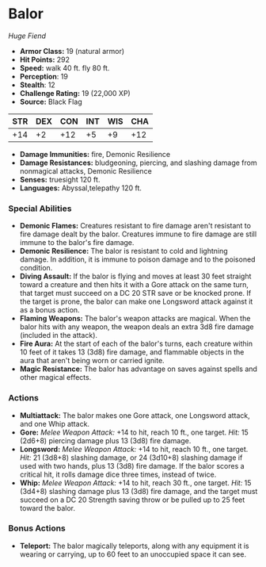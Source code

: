 # Balor

*Huge* *Fiend*

- **Armor Class:** 19 (natural armor)
- **Hit Points:** 292 
- **Speed:** walk 40 ft. fly 80 ft.
- **Perception**: 19
- **Stealth**: 12
- **Challenge Rating:** 19 (22,000 XP)
- **Source:** Black Flag

| STR | DEX | CON | INT | WIS | CHA |
| --- | --- | --- | --- | --- | --- |
| +14 | +2 | +12 | +5 | +9 | +12 |

- **Damage Immunities:** fire, Demonic Resilience
- **Damage Resistances:** bludgeoning, piercing, and slashing damage from nonmagical attacks, Demonic Resilience
- **Senses:** truesight 120 ft.
- **Languages:** Abyssal,telepathy 120 ft.

### Special Abilities

- **Demonic Flames:** Creatures resistant to fire damage aren't resistant to fire damage dealt by the balor. Creatures immune to fire damage are still immune to the balor's fire damage.
- **Demonic Resilience:** The balor is resistant to cold and lightning damage. In addition, it is immune to poison damage and to the poisoned condition.
- **Diving Assault:** If the balor is flying and moves at least 30 feet straight toward a creature and then hits it with a Gore attack on the same turn, that target must succeed on a DC 20 STR save or be knocked prone. If the target is prone, the balor can make one Longsword attack against it as a bonus action.
- **Flaming Weapons:** The balor's weapon attacks are magical. When the balor hits with any weapon, the weapon deals an extra 3d8 fire damage (included in the attack).
- **Fire Aura:** At the start of each of the balor's turns, each creature within 10 feet of it takes 13 (3d8) fire damage, and flammable objects in the aura that aren't being worn or carried ignite.
- **Magic Resistance:** The balor has advantage on saves against spells and other magical effects.

### Actions

- **Multiattack:** The balor makes one Gore attack, one Longsword attack, and one Whip attack.
- **Gore:** _Melee Weapon Attack:_ +14 to hit, reach 10 ft., one target. _Hit:_ 15 (2d6+8) piercing damage plus 13 (3d8) fire damage.
- **Longsword:** _Melee Weapon Attack:_ +14 to hit, reach 10 ft., one target. _Hit:_ 21 (3d8+8) slashing damage, or 24 (3d10+8) slashing damage if used with two hands, plus 13 (3d8) fire damage. If the balor scores a critical hit, it rolls damage dice three times, instead of twice.
- **Whip:** _Melee Weapon Attack:_ +14 to hit, reach 30 ft., one target. _Hit:_ 15 (3d4+8) slashing damage plus 13 (3d8) fire damage, and the target must succeed on a DC 20 Strength saving throw or be pulled up to 25 feet toward the balor.

### Bonus Actions

- **Teleport:** The balor magically teleports, along with any equipment it is wearing or carrying, up to 60 feet to an unoccupied space it can see.
